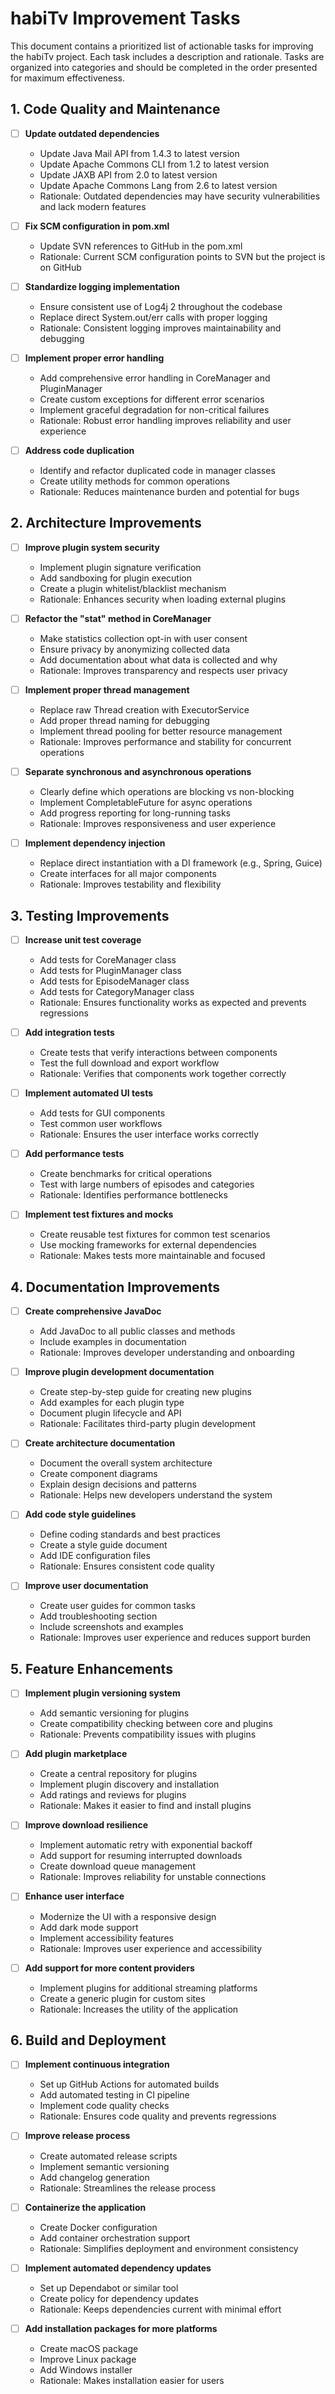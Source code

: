 # habiTv Improvement Tasks

This document contains a prioritized list of actionable tasks for improving the habiTv project. Each task includes a description and rationale. Tasks are organized into categories and should be completed in the order presented for maximum effectiveness.

## 1. Code Quality and Maintenance

- [ ] **Update outdated dependencies**
  - Update Java Mail API from 1.4.3 to latest version
  - Update Apache Commons CLI from 1.2 to latest version
  - Update JAXB API from 2.0 to latest version
  - Update Apache Commons Lang from 2.6 to latest version
  - Rationale: Outdated dependencies may have security vulnerabilities and lack modern features

- [ ] **Fix SCM configuration in pom.xml**
  - Update SVN references to GitHub in the pom.xml
  - Rationale: Current SCM configuration points to SVN but the project is on GitHub

- [ ] **Standardize logging implementation**
  - Ensure consistent use of Log4j 2 throughout the codebase
  - Replace direct System.out/err calls with proper logging
  - Rationale: Consistent logging improves maintainability and debugging

- [ ] **Implement proper error handling**
  - Add comprehensive error handling in CoreManager and PluginManager
  - Create custom exceptions for different error scenarios
  - Implement graceful degradation for non-critical failures
  - Rationale: Robust error handling improves reliability and user experience

- [ ] **Address code duplication**
  - Identify and refactor duplicated code in manager classes
  - Create utility methods for common operations
  - Rationale: Reduces maintenance burden and potential for bugs

## 2. Architecture Improvements

- [ ] **Improve plugin system security**
  - Implement plugin signature verification
  - Add sandboxing for plugin execution
  - Create a plugin whitelist/blacklist mechanism
  - Rationale: Enhances security when loading external plugins

- [ ] **Refactor the "stat" method in CoreManager**
  - Make statistics collection opt-in with user consent
  - Ensure privacy by anonymizing collected data
  - Add documentation about what data is collected and why
  - Rationale: Improves transparency and respects user privacy

- [ ] **Implement proper thread management**
  - Replace raw Thread creation with ExecutorService
  - Add proper thread naming for debugging
  - Implement thread pooling for better resource management
  - Rationale: Improves performance and stability for concurrent operations

- [ ] **Separate synchronous and asynchronous operations**
  - Clearly define which operations are blocking vs non-blocking
  - Implement CompletableFuture for async operations
  - Add progress reporting for long-running tasks
  - Rationale: Improves responsiveness and user experience

- [ ] **Implement dependency injection**
  - Replace direct instantiation with a DI framework (e.g., Spring, Guice)
  - Create interfaces for all major components
  - Rationale: Improves testability and flexibility

## 3. Testing Improvements

- [ ] **Increase unit test coverage**
  - Add tests for CoreManager class
  - Add tests for PluginManager class
  - Add tests for EpisodeManager class
  - Add tests for CategoryManager class
  - Rationale: Ensures functionality works as expected and prevents regressions

- [ ] **Add integration tests**
  - Create tests that verify interactions between components
  - Test the full download and export workflow
  - Rationale: Verifies that components work together correctly

- [ ] **Implement automated UI tests**
  - Add tests for GUI components
  - Test common user workflows
  - Rationale: Ensures the user interface works correctly

- [ ] **Add performance tests**
  - Create benchmarks for critical operations
  - Test with large numbers of episodes and categories
  - Rationale: Identifies performance bottlenecks

- [ ] **Implement test fixtures and mocks**
  - Create reusable test fixtures for common test scenarios
  - Use mocking frameworks for external dependencies
  - Rationale: Makes tests more maintainable and focused

## 4. Documentation Improvements

- [ ] **Create comprehensive JavaDoc**
  - Add JavaDoc to all public classes and methods
  - Include examples in documentation
  - Rationale: Improves developer understanding and onboarding

- [ ] **Improve plugin development documentation**
  - Create step-by-step guide for creating new plugins
  - Add examples for each plugin type
  - Document plugin lifecycle and API
  - Rationale: Facilitates third-party plugin development

- [ ] **Create architecture documentation**
  - Document the overall system architecture
  - Create component diagrams
  - Explain design decisions and patterns
  - Rationale: Helps new developers understand the system

- [ ] **Add code style guidelines**
  - Define coding standards and best practices
  - Create a style guide document
  - Add IDE configuration files
  - Rationale: Ensures consistent code quality

- [ ] **Improve user documentation**
  - Create user guides for common tasks
  - Add troubleshooting section
  - Include screenshots and examples
  - Rationale: Improves user experience and reduces support burden

## 5. Feature Enhancements

- [ ] **Implement plugin versioning system**
  - Add semantic versioning for plugins
  - Create compatibility checking between core and plugins
  - Rationale: Prevents compatibility issues with plugins

- [ ] **Add plugin marketplace**
  - Create a central repository for plugins
  - Implement plugin discovery and installation
  - Add ratings and reviews for plugins
  - Rationale: Makes it easier to find and install plugins

- [ ] **Improve download resilience**
  - Implement automatic retry with exponential backoff
  - Add support for resuming interrupted downloads
  - Create download queue management
  - Rationale: Improves reliability for unstable connections

- [ ] **Enhance user interface**
  - Modernize the UI with a responsive design
  - Add dark mode support
  - Implement accessibility features
  - Rationale: Improves user experience and accessibility

- [ ] **Add support for more content providers**
  - Implement plugins for additional streaming platforms
  - Create a generic plugin for custom sites
  - Rationale: Increases the utility of the application

## 6. Build and Deployment

- [ ] **Implement continuous integration**
  - Set up GitHub Actions for automated builds
  - Add automated testing in CI pipeline
  - Implement code quality checks
  - Rationale: Ensures code quality and prevents regressions

- [ ] **Improve release process**
  - Create automated release scripts
  - Implement semantic versioning
  - Add changelog generation
  - Rationale: Streamlines the release process

- [ ] **Containerize the application**
  - Create Docker configuration
  - Add container orchestration support
  - Rationale: Simplifies deployment and environment consistency

- [ ] **Implement automated dependency updates**
  - Set up Dependabot or similar tool
  - Create policy for dependency updates
  - Rationale: Keeps dependencies current with minimal effort

- [ ] **Add installation packages for more platforms**
  - Create macOS package
  - Improve Linux package
  - Add Windows installer
  - Rationale: Makes installation easier for users